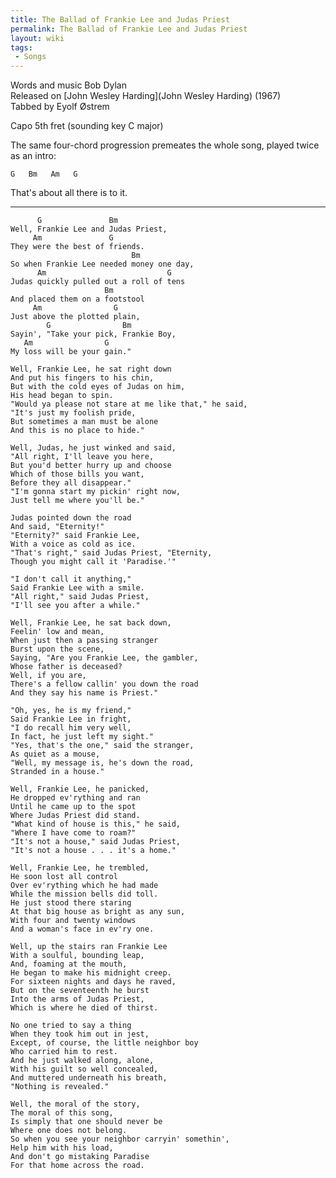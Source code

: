 ```yaml
---
title: The Ballad of Frankie Lee and Judas Priest
permalink: The Ballad of Frankie Lee and Judas Priest
layout: wiki
tags:
 - Songs
---
```


Words and music Bob Dylan  
Released on [John Wesley Harding](John Wesley Harding)
(1967)  
Tabbed by Eyolf Østrem

Capo 5th fret (sounding key C major)

The same four-chord progression premeates the whole song, played twice
as an intro:

    G   Bm   Am   G

That's about all there is to it.

* * * * *

          G               Bm
    Well, Frankie Lee and Judas Priest,
         Am               G
    They were the best of friends.
                               Bm
    So when Frankie Lee needed money one day,
          Am                           G
    Judas quickly pulled out a roll of tens
                         Bm
    And placed them on a footstool
         Am                G
    Just above the plotted plain,
            G                Bm
    Sayin', "Take your pick, Frankie Boy,
       Am                G
    My loss will be your gain."

    Well, Frankie Lee, he sat right down
    And put his fingers to his chin,
    But with the cold eyes of Judas on him,
    His head began to spin.
    "Would ya please not stare at me like that," he said,
    "It's just my foolish pride,
    But sometimes a man must be alone
    And this is no place to hide."

    Well, Judas, he just winked and said,
    "All right, I'll leave you here,
    But you'd better hurry up and choose
    Which of those bills you want,
    Before they all disappear."
    "I'm gonna start my pickin' right now,
    Just tell me where you'll be."

    Judas pointed down the road
    And said, "Eternity!"
    "Eternity?" said Frankie Lee,
    With a voice as cold as ice.
    "That's right," said Judas Priest, "Eternity,
    Though you might call it 'Paradise.'"

    "I don't call it anything,"
    Said Frankie Lee with a smile.
    "All right," said Judas Priest,
    "I'll see you after a while."

    Well, Frankie Lee, he sat back down,
    Feelin' low and mean,
    When just then a passing stranger
    Burst upon the scene,
    Saying, "Are you Frankie Lee, the gambler,
    Whose father is deceased?
    Well, if you are,
    There's a fellow callin' you down the road
    And they say his name is Priest."

    "Oh, yes, he is my friend,"
    Said Frankie Lee in fright,
    "I do recall him very well,
    In fact, he just left my sight."
    "Yes, that's the one," said the stranger,
    As quiet as a mouse,
    "Well, my message is, he's down the road,
    Stranded in a house."

    Well, Frankie Lee, he panicked,
    He dropped ev'rything and ran
    Until he came up to the spot
    Where Judas Priest did stand.
    "What kind of house is this," he said,
    "Where I have come to roam?"
    "It's not a house," said Judas Priest,
    "It's not a house . . . it's a home."

    Well, Frankie Lee, he trembled,
    He soon lost all control
    Over ev'rything which he had made
    While the mission bells did toll.
    He just stood there staring
    At that big house as bright as any sun,
    With four and twenty windows
    And a woman's face in ev'ry one.

    Well, up the stairs ran Frankie Lee
    With a soulful, bounding leap,
    And, foaming at the mouth,
    He began to make his midnight creep.
    For sixteen nights and days he raved,
    But on the seventeenth he burst
    Into the arms of Judas Priest,
    Which is where he died of thirst.

    No one tried to say a thing
    When they took him out in jest,
    Except, of course, the little neighbor boy
    Who carried him to rest.
    And he just walked along, alone,
    With his guilt so well concealed,
    And muttered underneath his breath,
    "Nothing is revealed."

    Well, the moral of the story,
    The moral of this song,
    Is simply that one should never be
    Where one does not belong.
    So when you see your neighbor carryin' somethin',
    Help him with his load,
    And don't go mistaking Paradise
    For that home across the road.

